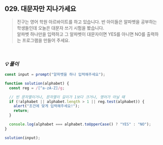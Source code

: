 ## 029. 대문자만 지나가세요

> 진구는 영어 학원 아르바이트를 하고 있습니다. 반 아이들은 알파벳을 공부하는 학생들인데 오늘은 대문자 쓰기 시험을 봤습니다.<br>
> 알파벳 하나만을 입력하고 그 알파벳이 대문자이면 YES를 아니면 NO를 출력하는 프로그램을 만들어 주세요.

<br>

### _💡 풀이_

```js
const input = prompt("알파벳을 하나 입력해주세요");

function solution(alphabet) {
  const reg = /[^a-zA-Z]/g;

  // 빈 문자열이거나, 문자열이 길이가 1보다 크거나, 영어가 아닐 때
  if (!alphabet || alphabet.length > 1 || reg.test(alphabet)) {
    alert("조건에 맞게 입력해주세요!");
    return;
  }

  console.log(alphabet === alphabet.toUpperCase() ? "YES" : "NO");
}

solution(input);
```
